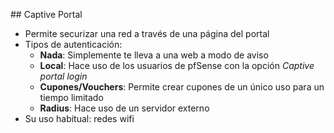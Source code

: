 ## Captive Portal

- Permite securizar una red a través de una página del portal
- Tipos de autenticación:
  - **Nada**: Simplemente te lleva a una web a modo de aviso
  - **Local**: Hace uso de los usuarios de pfSense con la opción *Captive portal login*
   - **Cupones/Vouchers**: Permite crear cupones de un único uso para un tiempo limitado
  - **Radius**: Hace uso de un servidor externo
- Su uso habitual: redes wifi
